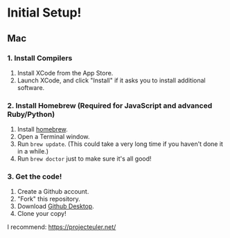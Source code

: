 # Initial Setup!

## Mac

### 1. Install Compilers

1. Install XCode from the App Store.
2. Launch XCode, and click "Install" if it asks you to install additional software.

### 2. Install Homebrew (Required for JavaScript and advanced Ruby/Python)

1. Install [homebrew](https://brew.sh/).
2. Open a Terminal window.
3. Run `brew update`. (This could take a very long time if you haven't done it in a while.)
4. Run `brew doctor` just to make sure it's all good!

### 3. Get the code!

1. Create a Github account.
2. "Fork" this repository.
3. Download [Github Desktop](https://desktop.github.com/).
4. Clone your copy!

I recommend: https://projecteuler.net/
